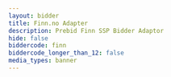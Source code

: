 ```yaml
---
layout: bidder
title: Finn.no Adapter
description: Prebid Finn SSP Bidder Adaptor
hide: false
biddercode: finn
biddercode_longer_than_12: false
media_types: banner
---
```

